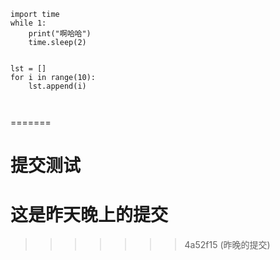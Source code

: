 ```
import time
while 1:
    print("啊哈哈")
    time.sleep(2)


lst = []
for i in range(10):
    lst.append(i)
    
    
```

=======
# 提交测试
# 这是昨天晚上的提交
>>>>>>> 4a52f15 (昨晚的提交)
